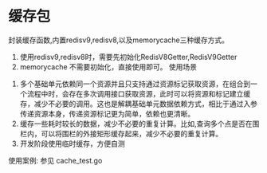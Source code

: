 # 缓存包
封装缓存函数,内置redisv9,redisv8,以及memorycache三种缓存方式。

1. 使用redisv9,redisv8时，需要先初始化RedisV8Getter,RedisV9Getter
2. memorycache 不需要初始化，直接使用即可。 使用场景
1) 多个基础单元依赖同一个资源并且只支持通过资源标记获取资源，在组合到一个流程中时，会存在多次调用接口获取资源，此时可以将资源和标记建立缓存，减少不必要的调用。这也是解耦基础单元数据依赖方式，相比于通过入参传递资源本身，传递资源标记更为简单，依赖也更清晰。
2) 缓存一些耗时较长的数据，减少不必要的重复计算。比如,查询多个点是否在围栏内，可以将围栏的外接矩形缓存起来，减少不必要的重复计算。
3) 开发阶段使用临时缓存，方便自测


使用案例:
参见 cache_test.go






